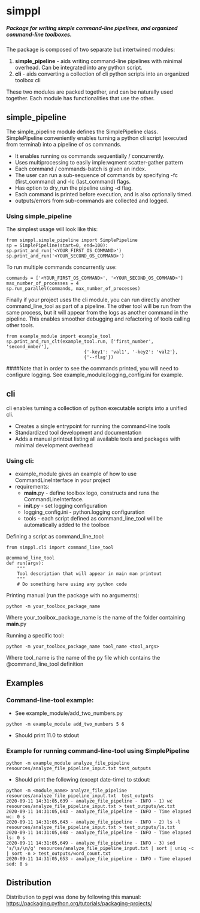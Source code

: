 # simppl
##### Package for writing simple command-line pipelines, and organized command-line toolboxes. 

The package is composed of two separate but intertwined modules:
1. **simple_pipeline** - aids writing command-line pipelines with minimal overhead. Can be integrated into any python script.
2. **cli** - aids converting a collection of cli python scripts into an organized toolbox cli

These two modules are packed together, and can be naturally used together. 
Each module has functionalities that use the other.

## simple_pipeline
The simple_pipeline module defines the SimplePipeline class. <br>
SimplePipeline conveniently enables turning a python cli script (executed from terminal) into a pipeline of os commands.
- It enables running os commands sequentially / concurrently.
- Uses multiprocessing to easily imple:wqment scatter-gather pattern 
- Each command / commands-batch is given an index.
- The user can run a sub-sequence of commands by specifying -fc (first_command) and -lc (last_command) flags.
- Has option to dry_run the pipeline using -d flag.
- Each command is printed before execution, and is also optionally timed.
- outputs/errors from sub-commands are collected and logged.

### Using simple_pipeline
The simplest usage will look like this:
~~~
from simppl.simple_pipeline import SimplePipeline
sp = SimplePipeline(start=0, end=100):
sp.print_and_run('<YOUR_FIRST_OS_COMMAND>')
sp.print_and_run('<YOUR_SECOND_OS_COMMAND>')
~~~
To run multiple commands concurrently use:
~~~
commands = ['<YOUR_FIRST_OS_COMMAND>', '<YOUR_SECOND_OS_COMMAND>']
max_number_of_processes = 4
sp.run_parallel(commands, max_number_of_processes)
~~~
Finally if your project uses the cli module, you can run directly another command_line_tool as part of a pipeline.
The other tool will be run from the same process, but it will appear from the logs as another command in the pipeline. 
This enables smoother debugging and refactoring of tools calling other tools.
~~~
from example_module import example_tool
sp.print_and_run_clt(example_tool.run, ['first_number', 'second_nmber'], 
                             {'-key1': 'val1', '-key2': 'val2'},
                             {'--flag'})
~~~

####Note that in order to see the commands printed, you will need to configure logging. See example_module/logging_config.ini for example.

## cli
cli enables turning a collection of python executable scripts into a unified cli.
- Creates a single entrypoint for running the command-line tools
- Standardized tool development and documentation
- Adds a manual printout listing all available tools and packages with minimal development overhead

### Using cli:
- example_module gives an example of how to use CommandLineInterface in your project
- requirements:
    - __main__.py - define toolbox logo, constructs and runs the CommandLineInterface. 
    - __init__.py - set logging configuration
    - logging_config.ini - python.logging configuration
    - tools - each script defined as command_line_tool will be automatically added to the toolbox

Defining a script as command_line_tool:
~~~
from simppl.cli import command_line_tool

@command_line_tool
def run(argv):
    """
    Tool description that will appear in main man printout
    """
    # Do something here using any python code
~~~

Printing manual (run the package with no arguments):
~~~
python -m your_toolbox_package_name 
~~~
Where your_toolbox_package_name is the name of the folder containing __main__.py

Running a specific tool:
~~~
python -m your_toolbox_package_name tool_name <tool_args>
~~~
Where tool_name is the name of the py file which contains the @command_line_tool definition
    

## Examples 
### Command-line-tool example:
- See example_module/add_two_numbers.py
~~~
python -m example_module add_two_numbers 5 6
~~~
- Should print 11.0 to stdout  

### Example for running command-line-tool using SimplePipeline
~~~
python -m example_module analyze_file_pipeline resources/analyze_file_pipeline_input.txt test_outputs
~~~
- Should print the following (except date-time) to stdout:
~~~
python -m <module_name> analyze_file_pipeline  resources/analyze_file_pipeline_input.txt  test_outputs 
2020-09-11 14:31:05,639 - analyze_file_pipeline - INFO - 1) wc resources/analyze_file_pipeline_input.txt > test_outputs/wc.txt
2020-09-11 14:31:05,643 - analyze_file_pipeline - INFO - Time elapsed wc: 0 s
2020-09-11 14:31:05,643 - analyze_file_pipeline - INFO - 2) ls -l resources/analyze_file_pipeline_input.txt > test_outputs/ls.txt
2020-09-11 14:31:05,648 - analyze_file_pipeline - INFO - Time elapsed ls: 0 s
2020-09-11 14:31:05,649 - analyze_file_pipeline - INFO - 3) sed 's/\s/\n/g' resources/analyze_file_pipeline_input.txt | sort | uniq -c | sort -n > test_outputs/word_count.txt
2020-09-11 14:31:05,653 - analyze_file_pipeline - INFO - Time elapsed sed: 0 s
~~~
## Distribution
Distribution to pypi was done by following this manual:
https://packaging.python.org/tutorials/packaging-projects/

